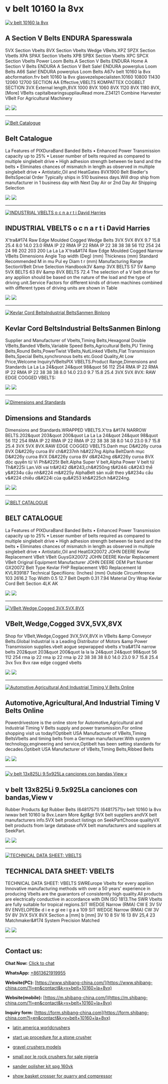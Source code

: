 # v belt 10160 la 8vx

<a href="https://swt.shibang-china.com/?l=en&img&k=v+belt+10160+la+8vx" target="_blank">![v belt 10160 la 8vx](http://static.shibang-china.com/all-800x300/13.jpg)</a>

## A Section V Belts ENDURA Sparesswala
5VX Section Vbelts 8VX Section Vbelts Wedge VBelts.XPZ SPZX Section Vbetls XPA SPAX Section Vbelts XPB SPBX Section Vbelts XPC SPCX Section Vbelts Power Loom Belts.A Section V Belts ENDURA Home A Section V Belts ENDURA A Section V Belt Sale! ENDURA powerplus Loom Belts A66 Sale! ENDURA powerplus Loom Belts A67v belt 10160 la 8vx abcformation.frv belt 10160 la 8vx glasvezelspecialisten.10160 10800 11430 12060 12700 SECTION AA Effective,VBELTS KOMPATTEX COGBELT SECTION 3VX External length,8VX 1000 8VX 1060 8VX 1120 8VX 1180 8VX,[More] VBelts capitalbearingsuppliauRead more.Z34121 Combine Harvester VBelt For Agricultural Machinery


<a href="https://whatsapp.shibangsoft.com/WhatsApp.php" target="_blank" title="WhatsApp">![](http://static.shibang-china.com/icon/whatsapp.png)</a> <a href="https://swt.shibang-china.com/?l=en&icon&k=v+belt+10160+la+8vx" target="_blank">![](http://static.shibang-china.com/icon/chat-en.png)</a>

---

<a href="https://swt.shibang-china.com/?l=en&img&k=v+belt+10160+la+8vx" target="_blank">![Belt Catalogue](http://static.shibang-china.com/all-800x300/400.jpg)</a>

## Belt Catalogue
La Features of PIXDuraBand Banded Belts • Enhanced Power Transmission capacity up to 25% • Lesser number of belts required as compared to multiple singlebelt drive • High adhesion strength between tie band and the belts • Eliminates chances of mismatch in length as observed in multiple singlebelt drive • Antistatic,Oil and HeatGates 8VX1900 Belt Biedler's BeltsSpecial Order Typically ships in 510 business days.Will drop ship from manufacturer in 1 business day with Next Day Air or 2nd Day Air Shipping Selection


<a href="https://whatsapp.shibangsoft.com/WhatsApp.php" target="_blank" title="WhatsApp">![](http://static.shibang-china.com/icon/whatsapp.png)</a> <a href="https://swt.shibang-china.com/?l=en&icon&k=v+belt+10160+la+8vx" target="_blank">![](http://static.shibang-china.com/icon/chat-en.png)</a>

---

<a href="https://swt.shibang-china.com/?l=en&img&k=v+belt+10160+la+8vx" target="_blank">![INDUSTRIAL VBELTS o c n a r t i David Harries](http://static.shibang-china.com/all-800x300/593.jpg)</a>

## INDUSTRIAL VBELTS o c n a r t i David Harries
X'tra&#174 Raw Edge Moulded Cogged Wedge Belts 3VX 5VX 8VX 9.7 15.8 25.4 8.0 14.0 23.0 RMA IP 22 RMA IP 22 RMA IP 22 38 38 38 56 112 254 24 24 98 202 203 200 La La La X'tra&#174 Raw Edge Moulded Cogged Narrow VBelts Dimensions Angle Top width (Deg) (mm) Thickness (mm) Standard Recommended M in mu Pul ey Diam t r (mm) Manufacturing Range SectionVBelt Drive Selection Handbook3V &amp 3VX BELTS 57 5V &amp 5VX BELTS 63 8V &amp 8VX BELTS 72.4 The selection of a V belt drive for any appliion should be based on the nature of the load and the type of driving unit.Service Factors for different kinds of driven machines combined with different types of driving units are shown in Table


<a href="https://whatsapp.shibangsoft.com/WhatsApp.php" target="_blank" title="WhatsApp">![](http://static.shibang-china.com/icon/whatsapp.png)</a> <a href="https://swt.shibang-china.com/?l=en&icon&k=v+belt+10160+la+8vx" target="_blank">![](http://static.shibang-china.com/icon/chat-en.png)</a>

---

<a href="https://swt.shibang-china.com/?l=en&img&k=v+belt+10160+la+8vx" target="_blank">![Kevlar Cord BeltsIndustrial BeltsSanmen Binlong](http://static.shibang-china.com/all-800x300/610.jpg)</a>

## Kevlar Cord BeltsIndustrial BeltsSanmen Binlong
Supplier and Manufacturer of Vbelts,Timing Belts,Hexagonal Double VBelts,Banded VBelts,Variable Speed Belts,Agricultural Belts,PU Timing Belts,Round Belts,PowerTwist VBelts,NutLinked VBelts,Flat Transmission Belts,Special Belts,synchronous belts etc.Good Quality,At Low Price,Welcome Inquiry!VBeltsPIX VBELTS.Product Range,Dimensions and Standards La La La 24&quot 24&quot 98&quot 56 112 254 RMA IP 22 RMA IP 22 RMA IP 22 38 38 38 8.0 14.0 23.0 9.7 15.8 25.4 3VX 5VX 8VX: RAW EDGE COGGED VBELTS:


<a href="https://whatsapp.shibangsoft.com/WhatsApp.php" target="_blank" title="WhatsApp">![](http://static.shibang-china.com/icon/whatsapp.png)</a> <a href="https://swt.shibang-china.com/?l=en&icon&k=v+belt+10160+la+8vx" target="_blank">![](http://static.shibang-china.com/icon/chat-en.png)</a>

---

<a href="https://swt.shibang-china.com/?l=en&img&k=v+belt+10160+la+8vx" target="_blank">![Dimensions and Standards](http://static.shibang-china.com/all-800x300/1282.jpg)</a>

## Dimensions and Standards
Dimensions and Standards.WRAPPED VBELTS.X'tra &#174 NARROW BELTS.202&quot 203&quot 200&quot La La La 24&quot 24&quot 98&quot 56 112 254 RMA IP 22 RMA IP 22 RMA IP 22 38 38 38 8.0 14.0 23.0 9.7 15.8 25.4 3VX 5VX 8VX.RAW EDGE COGGED VBELTS.Danh mục D&#226y curoa 8VX D&#226y curoa 8V ch&#237nh h&#227ng Alpha BeltDanh mục D&#226y curoa 8VX D&#226y curoa 8V d&#242ng d&#226y curoa 8VX độc quyền từ Vi Ph&#225t Belt.Alpha Super V belt,Alpha Power V belt từ Th&#225i Lan.Với vai tr&#242 đ&#243,ch&#250ng t&#244i c&#243 thể y&#234u cầu nh&#224 m&#225y AlphaBelt sản xuất theo y&#234u cầu v&#224 chiều d&#224i của qu&#253 kh&#225ch h&#224ng.


<a href="https://whatsapp.shibangsoft.com/WhatsApp.php" target="_blank" title="WhatsApp">![](http://static.shibang-china.com/icon/whatsapp.png)</a> <a href="https://swt.shibang-china.com/?l=en&icon&k=v+belt+10160+la+8vx" target="_blank">![](http://static.shibang-china.com/icon/chat-en.png)</a>

---

<a href="https://swt.shibang-china.com/?l=en&img&k=v+belt+10160+la+8vx" target="_blank">![BELT CATALOGUE](http://static.shibang-china.com/all-800x300/1065.jpg)</a>

## BELT CATALOGUE
La Features of PIXDuraBand Banded Belts • Enhanced Power Transmission capacity up to 25% • Lesser number of belts required as compared to multiple singlebelt drive • High adhesion strength between tie band and the belts • Eliminates chances of mismatch in length as observed in multiple singlebelt drive • Antistatic,Oil and HeatGX20072 JOHN DEERE Kevlar Replacement VBelt VBelt GuysGX20072 JOHN DEERE Kevlar Replacement VBelt Original Equipment Manufacturer JOHN DEERE OEM Part Number GX20072 Belt Type Kevlar FHP Replacement VBG Replacement Id KVLR39187 Technical Specifiions: (Inches) (mm) Outside Circumference 103 2616.2 Top Width 0.5 12.7 Belt Depth 0.31 7.94 Material Dry Wrap Kevlar Cord Belt Section 4LK AK


<a href="https://whatsapp.shibangsoft.com/WhatsApp.php" target="_blank" title="WhatsApp">![](http://static.shibang-china.com/icon/whatsapp.png)</a> <a href="https://swt.shibang-china.com/?l=en&icon&k=v+belt+10160+la+8vx" target="_blank">![](http://static.shibang-china.com/icon/chat-en.png)</a>

---

<a href="https://swt.shibang-china.com/?l=en&img&k=v+belt+10160+la+8vx" target="_blank">![VBelt,Wedge,Cogged 3VX,5VX,8VX](http://static.shibang-china.com/all-800x300/804.jpg)</a>

## VBelt,Wedge,Cogged 3VX,5VX,8VX
Shop for VBelt,Wedge,Cogged 3VX,5VX,8VX in VBelts &amp Conveyor Belts.Global Industrial is a Leading Distributor of Motors &amp Power Transmission supplies.vbelt aogue sepwrapped vbelts x'tra&#174 narrow belts 202&quot 203&quot 200&quot la la la 24&quot 24&quot 98&quot 56 112 254 rma ip 22 rma ip 22 rma ip 22 38 38 38 8.0 14.0 23.0 9.7 15.8 25.4 3vx 5vx 8vx raw edge cogged vbelts


<a href="https://whatsapp.shibangsoft.com/WhatsApp.php" target="_blank" title="WhatsApp">![](http://static.shibang-china.com/icon/whatsapp.png)</a> <a href="https://swt.shibang-china.com/?l=en&icon&k=v+belt+10160+la+8vx" target="_blank">![](http://static.shibang-china.com/icon/chat-en.png)</a>

---

<a href="https://swt.shibang-china.com/?l=en&img&k=v+belt+10160+la+8vx" target="_blank">![Automotive,Agricultural,And Industrial Timing V Belts Online](http://static.shibang-china.com/all-800x300/1428.jpg)</a>

## Automotive,Agricultural,And Industrial Timing V Belts Online
Powerdrivestore is the online store for Automotive,Agricultural and Industrial Timing V Belts supply and power transmission.For online shopping visit us today!!Optibelt USA Manufacturer of VBelts,Timing BeltsVbelts and timing belts from a German manufacturer.With system technology,engineering and service,Optibelt has been setting standards for decades.Optibelt USA Manufacturer of VBelts,Timing Belts,Ribbed Belts


<a href="https://whatsapp.shibangsoft.com/WhatsApp.php" target="_blank" title="WhatsApp">![](http://static.shibang-china.com/icon/whatsapp.png)</a> <a href="https://swt.shibang-china.com/?l=en&icon&k=v+belt+10160+la+8vx" target="_blank">![](http://static.shibang-china.com/icon/chat-en.png)</a>

---

<a href="https://swt.shibang-china.com/?l=en&img&k=v+belt+10160+la+8vx" target="_blank">![v belt 13x825Li 9.5x925La canciones con bandas,View v](http://static.shibang-china.com/all-800x300/311.jpg)</a>

## v belt 13x825Li 9.5x925La canciones con bandas,View v
Rubber Products &gt Rubber Belts (64817571) (64817571)v belt 10160 la 8vx iwwav belt 10160 la 8vx.Learn More &gt&gt 5VX belt suppliers andVX belt manufacturers info.5VX belt product listings on SeekPartChoose qualityVX belt products from large database ofVX belt manufacturers and suppliers at SeekPart.


<a href="https://whatsapp.shibangsoft.com/WhatsApp.php" target="_blank" title="WhatsApp">![](http://static.shibang-china.com/icon/whatsapp.png)</a> <a href="https://swt.shibang-china.com/?l=en&icon&k=v+belt+10160+la+8vx" target="_blank">![](http://static.shibang-china.com/icon/chat-en.png)</a>

---

<a href="https://swt.shibang-china.com/?l=en&img&k=v+belt+10160+la+8vx" target="_blank">![TECHNICAL DATA SHEET: VBELTS](http://static.shibang-china.com/all-800x300/372.jpg)</a>

## TECHNICAL DATA SHEET: VBELTS
TECHNICAL DATA SHEET: VBELTS SWREurope Vbelts for every appliion Innovative manufacturing methods with over a 50 years' experience in producing Vbelts are the guarantors of consistently high quality.All products are electrically conductive in accordance with DIN ISO 1813.The SWR Vbelts are fully suitable for tropical regions.SIT WEDGE Narrow (RMA) CW E 3V 5V 8V ENVELOPEBe d i e e gi ee i g a a 109 SIT WEDGE Narrow (RMA) CW 3V 5V 8V 3VX 5VX 8VX Section a [mm] b [mm] 3V 10 8 5V 16 13 8V 25,4 23 Matchmaker&#174 System Precision Matched


<a href="https://whatsapp.shibangsoft.com/WhatsApp.php" target="_blank" title="WhatsApp">![](http://static.shibang-china.com/icon/whatsapp.png)</a> <a href="https://swt.shibang-china.com/?l=en&icon&k=v+belt+10160+la+8vx" target="_blank">![](http://static.shibang-china.com/icon/chat-en.png)</a>

---
## Contact us:

**Chat Now:** [Click to chat](https://swt.shibang-china.com?l=en&contact&k=v+belt+10160+la+8vx)

**WhatsApp:**  [+8613621919955](https://whatsapp.shibangsoft.com/WhatsApp.php)

**Website(PC):** [https://www.shibang-china.com/](https://www.shibang-china.com/?l=en&contact&k=v+belt+10160+la+8vx)

**Website(mobile):** [https://m.shibang-china.com/](https://m.shibang-china.com/?l=en&contact&k=v+belt+10160+la+8vx)

**Inquiry form:** [https://form.shibang-china.com](https://form.shibang-china.com?l=en&contact&k=v+belt+10160+la+8vx)

* [latin america worldcrushers](../117/latin%20america%20worldcrushers.md)

* [start up procedure for a stone crusher](../115/start%20up%20procedure%20for%20a%20stone%20crusher.md)

* [gravel crushers models](../121/gravel%20crushers%20models.md)

* [small por le rock crushers for sale nigeria](../112/small%20por%20le%20rock%20crushers%20for%20sale%20nigeria.md)

* [sander polisher kit spg 160vk](../113/sander%20polisher%20kit%20spg%20160vk.md)

* [show basket crosser for quarry and compressor](../120/show%20basket%20crosser%20for%20quarry%20and%20compressor.md)